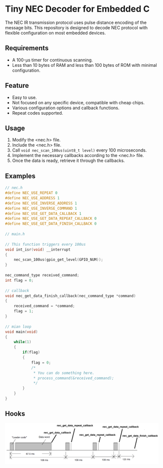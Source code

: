 # Tiny NEC Decoder for Embedded C

The NEC IR transmission protocol uses pulse distance encoding of the message bits. This repository is designed to decode NEC protocol with flexible configuration on most embedded devices.

## Requirements
- A 100-μs timer for continuous scanning.
- Less than 10 bytes of RAM and less than 100 bytes of ROM with minimal configuration.

## Feature
- Easy to use.
- Not focused on any specific device, compatible with cheap chips.
- Various configuration options and callback functions.
- Repeat codes supported.

## Usage
1. Modify the <nec.h> file.
2. Include the <nec.h> file.
3. Call `void nec_scan_100us(uint8_t level)` every 100 microseconds.
4. Implement the necessary callbacks according to the <nec.h> file.
5. Once the data is ready, retrieve it through the callbacks.

## Examples

```c
// nec.h
#define NEC_USE_REPEAT 0
#define NEC_USE_ADDRESS 1
#define NEC_USE_INVERSE_ADDRESS 1
#define NEC_USE_INVERSE_COMMAND 1
#define NEC_USE_GET_DATA_CALLBACK 1
#define NEC_USE_GET_DATA_REPEAT_CALLBACK 0
#define NEC_USE_GET_DATA_FINISH_CALLBACK 0

// main.h

// This function triggers every 100us
void int_isr(void) __interrupt
{
    nec_scan_100us(gpio_get_level(GPIO_NUM));
}

nec_command_type received_command;
int flag = 0;

// callback
void nec_get_data_finish_callback(nec_command_type *command)
{
    received_command = *command;
    flag = 1;
}

// mian loop
void main(void)
{
    while(1)
    {
        if(flag)
        {
            flag = 0;
            /*
             * You can do something here.
             * process_command(&received_command);
             */
        }
    }
}
```

## Hooks
![](docs/static/nec_transmission_code.png)
